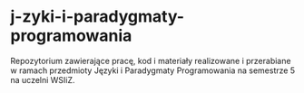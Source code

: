 # j-zyki-i-paradygmaty-programowania
Repozytorium zawierające pracę, kod i materiały realizowane i przerabiane w ramach przedmioty Języki i Paradygmaty Programowania na semestrze 5 na uczelni WSIiZ.
